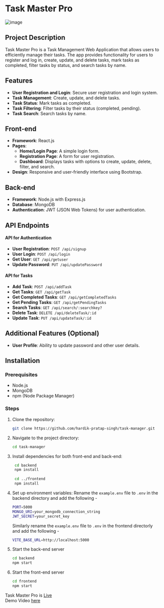 # Task Master Pro

![image](https://github.com/hardik-pratap-singh/task-manager/assets/97048877/3faa8645-388f-465c-9f5e-14740945d66d)

## Project Description

Task Master Pro is a Task Management Web Application that allows users to efficiently manage their tasks. 
The app provides functionality for users to register and log in, create, update, and delete tasks, mark tasks as completed, filter tasks by status, and search tasks by name.

## Features

- **User Registration and Login**: Secure user registration and login system.
- **Task Management**: Create, update, and delete tasks.
- **Task Status**: Mark tasks as completed.
- **Task Filtering**: Filter tasks by their status (completed, pending).
- **Task Search**: Search tasks by name.

## Front-end

- **Framework**: React.js
- **Pages**:
  - **Home/Login Page**: A simple login form.
  - **Registration Page**: A form for user registration.
  - **Dashboard**: Displays tasks with options to create, update, delete, filter, and search.
- **Design**: Responsive and user-friendly interface using Bootstrap.

## Back-end

- **Framework**: Node.js with Express.js
- **Database**: MongoDB
- **Authentication**: JWT (JSON Web Tokens) for user authentication.
  
## API Endpoints

#### API for Authentication

- **User Registration**: `POST /api/signup`
- **User Login**: `POST /api/login`
- **Get User**: `GET /api/getuser`
- **Update Password**: `PUT /api/updatePassword`

#### API for Tasks

- **Add Task**: `POST /api/addTask`
- **Get Tasks**: `GET /api/getTask`
- **Get Completed Tasks**: `GET /api/getCompletedTasks`
- **Get Pending Tasks**: `GET /api/getPendingTasks`
- **Search Tasks**: `GET /api/search/:searchkey?`
- **Delete Task**: `DELETE /api/deleteTask/:id`
- **Update Task**: `PUT /api/updateTask/:id`


## Additional Features (Optional)

- **User Profile**: Ability to update password and other user details.

## Installation

### Prerequisites

- Node.js
- MongoDB
- npm (Node Package Manager)

### Steps

1. Clone the repository:
   ```bash
   git clone https://github.com/hardik-pratap-singh/task-manager.git
2. Navigate to the project directory:
   ```bash
   cd task-manager
3. Install dependencies for both front-end and back-end:
   ```bash
    cd backend
    npm install
    
    cd ../frontend
    npm install
4. Set up environment variables:
   Rename the `example.env` file to `.env` in the backend directory and add the following -
   ```bash
   PORT=5000
   MONGO_URI=your_mongodb_connection_string
   JWT_SECRET=your_secret_key
   ```
   Similarly rename the `example.env` file to `.env` in the frontend directorly and add the following -
   ```bash
   VITE_BASE_URL=http://localhost:5000
5. Start the back-end server
   ```bash
   cd backend
   npm start
6. Start the front-end server
   ```bash
   cd frontend
   npm start


Task Master Pro is [Live](https://task-master-pro.netlify.app/) <br>
Demo Video [here](https://drive.google.com/file/d/1TW76SpWQNbQqBbEGmtmQDXowr6LjbHbX/view?usp=sharing)
